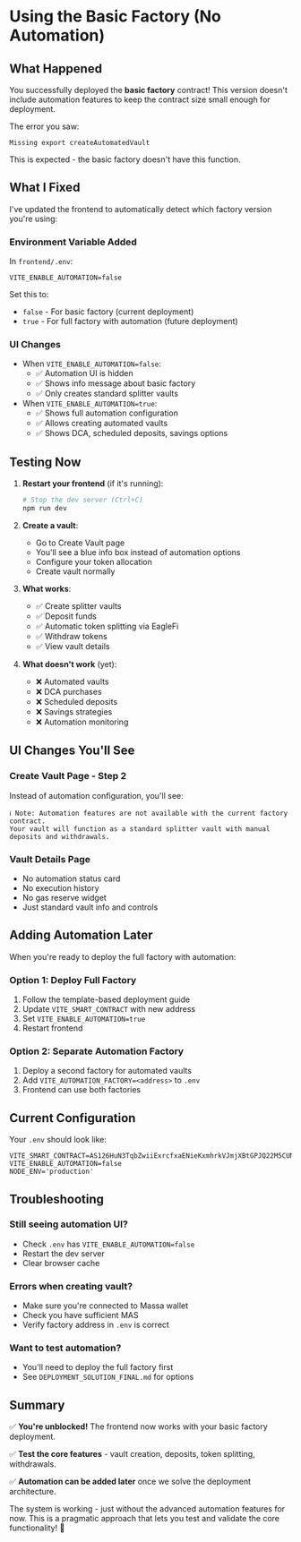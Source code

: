 # Using the Basic Factory (No Automation)

## What Happened

You successfully deployed the **basic factory** contract! This version doesn't include automation features to keep the contract size small enough for deployment.

The error you saw:

```
Missing export createAutomatedVault
```

This is expected - the basic factory doesn't have this function.

## What I Fixed

I've updated the frontend to automatically detect which factory version you're using:

### Environment Variable Added

In `frontend/.env`:

```
VITE_ENABLE_AUTOMATION=false
```

Set this to:

- `false` - For basic factory (current deployment)
- `true` - For full factory with automation (future deployment)

### UI Changes

- When `VITE_ENABLE_AUTOMATION=false`:
  - ✅ Automation UI is hidden
  - ✅ Shows info message about basic factory
  - ✅ Only creates standard splitter vaults
- When `VITE_ENABLE_AUTOMATION=true`:
  - ✅ Shows full automation configuration
  - ✅ Allows creating automated vaults
  - ✅ Shows DCA, scheduled deposits, savings options

## Testing Now

1. **Restart your frontend** (if it's running):

   ```bash
   # Stop the dev server (Ctrl+C)
   npm run dev
   ```

2. **Create a vault**:

   - Go to Create Vault page
   - You'll see a blue info box instead of automation options
   - Configure your token allocation
   - Create vault normally

3. **What works**:

   - ✅ Create splitter vaults
   - ✅ Deposit funds
   - ✅ Automatic token splitting via EagleFi
   - ✅ Withdraw tokens
   - ✅ View vault details

4. **What doesn't work** (yet):
   - ❌ Automated vaults
   - ❌ DCA purchases
   - ❌ Scheduled deposits
   - ❌ Savings strategies
   - ❌ Automation monitoring

## UI Changes You'll See

### Create Vault Page - Step 2

Instead of automation configuration, you'll see:

```
ℹ️ Note: Automation features are not available with the current factory contract.
Your vault will function as a standard splitter vault with manual deposits and withdrawals.
```

### Vault Details Page

- No automation status card
- No execution history
- No gas reserve widget
- Just standard vault info and controls

## Adding Automation Later

When you're ready to deploy the full factory with automation:

### Option 1: Deploy Full Factory

1. Follow the template-based deployment guide
2. Update `VITE_SMART_CONTRACT` with new address
3. Set `VITE_ENABLE_AUTOMATION=true`
4. Restart frontend

### Option 2: Separate Automation Factory

1. Deploy a second factory for automated vaults
2. Add `VITE_AUTOMATION_FACTORY=<address>` to `.env`
3. Frontend can use both factories

## Current Configuration

Your `.env` should look like:

```
VITE_SMART_CONTRACT=AS126HuN3TqbZwiiExrcfxaENieKxmhrkVJmjXBtGPJQ22M5CUN5i
VITE_ENABLE_AUTOMATION=false
NODE_ENV='production'
```

## Troubleshooting

### Still seeing automation UI?

- Check `.env` has `VITE_ENABLE_AUTOMATION=false`
- Restart the dev server
- Clear browser cache

### Errors when creating vault?

- Make sure you're connected to Massa wallet
- Check you have sufficient MAS
- Verify factory address in `.env` is correct

### Want to test automation?

- You'll need to deploy the full factory first
- See `DEPLOYMENT_SOLUTION_FINAL.md` for options

## Summary

✅ **You're unblocked!** The frontend now works with your basic factory deployment.

✅ **Test the core features** - vault creation, deposits, token splitting, withdrawals.

✅ **Automation can be added later** once we solve the deployment architecture.

The system is working - just without the advanced automation features for now. This is a pragmatic approach that lets you test and validate the core functionality! 🎉

